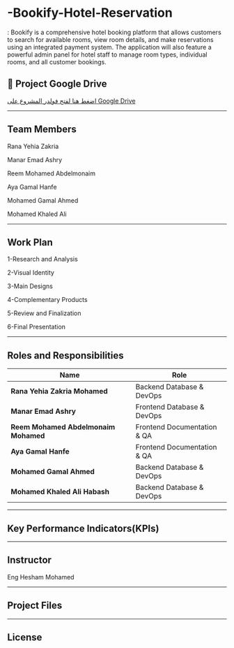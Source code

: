 # -Bookify-Hotel-Reservation
: Bookify is a comprehensive hotel booking platform that allows customers to search for available rooms, view room details, and make reservations using an integrated payment system. The application will also feature a powerful admin panel for hotel staff to manage room types, individual rooms, and all customer bookings.

## 📂 Project Google Drive
[اضغط هنا لفتح فولدر المشروع على Google Drive](https://drive.google.com/drive/folders/1zWXJy2xdl9-I7hE10uvzB55h1XVbUP4_?usp=drive_link)

---

## Team Members
Rana Yehia Zakria 

Manar Emad Ashry	

Reem Mohamed Abdelmonaim

Aya Gamal Hanfe	

Mohamed Gamal Ahmed	

Mohamed Khaled Ali 

---

## Work Plan
1-Research and Analysis


2-Visual Identity


3-Main Designs


4-Complementary Products


5-Review and Finalization


6-Final Presentation

---

## Roles and Responsibilities


| Name                                | Role                                |
|-------------------------------------|-------------------------------------|
| **Rana Yehia Zakria Mohamed**       | Backend Database & DevOps           |
| **Manar Emad Ashry**                | Frontend Database & DevOps          |
| **Reem Mohamed Abdelmonaim Mohamed**| Frontend Documentation & QA         |
| **Aya Gamal Hanfe**                 | Frontend Documentation & QA         |
| **Mohamed Gamal Ahmed**             | Backend Database & DevOps           |
| **Mohamed Khaled Ali Habash**       | Backend Database & DevOps           |

---

## Key Performance Indicators(KPIs)


---

## Instructor
Eng Hesham Mohamed

---

## Project Files


---


## License





